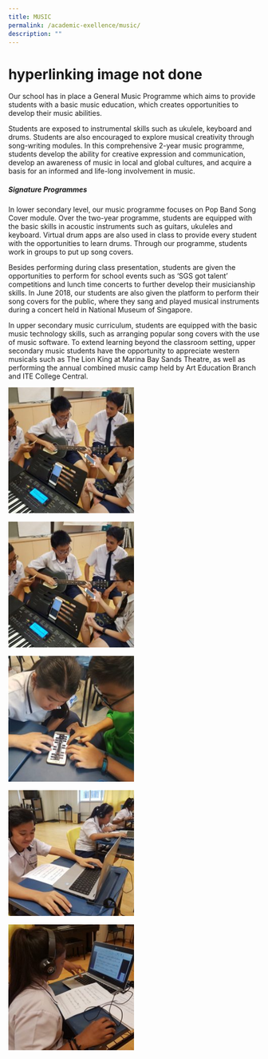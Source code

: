 ```yaml
---
title: MUSIC
permalink: /academic-exellence/music/
description: ""
---
```

# hyperlinking image not done
Our school has in place a General Music Programme which aims to provide students with a basic music education, which creates opportunities to develop their music abilities.

Students are exposed to instrumental skills such as ukulele, keyboard and drums. Students are also encouraged to explore musical creativity through song-writing modules. In this comprehensive 2-year music programme, students develop the ability for creative expression and communication, develop an awareness of music in local and global cultures, and acquire a basis for an informed and life-long involvement in music.

##### **Signature Programmes**

In lower secondary level, our music programme focuses on Pop Band Song Cover module. Over the two-year programme, students are equipped with the basic skills in acoustic instruments such as guitars, ukuleles and keyboard. Virtual drum apps are also used in class to provide every student with the opportunities to learn drums. Through our programme, students work in groups to put up song covers.

Besides performing during class presentation, students are given the opportunities to perform for school events such as ‘SGS got talent’ competitions and lunch time concerts to further develop their musicianship skills. In June 2018, our students are also given the platform to perform their song covers for the public, where they sang and played musical instruments during a concert held in National Museum of Singapore.

In upper secondary music curriculum, students are equipped with the basic music technology skills, such as arranging popular song covers with the use of music software. To extend learning beyond the classroom setting, upper secondary music students have the opportunity to appreciate western musicals such as The Lion King at Marina Bay Sands Theatre, as well as performing the annual combined music camp held by Art Education Branch and ITE College Central.

<a href="/images/2E4-Stephanie-Zhong-Hongkun-250x250.jpg" target = "_blank"> <img src="/images/2E4-Stephanie-Zhong-Hongkun-250x250.jpg" 
     style="width:50%"></a>

<img src="/images/2E4-Stephanie-Zhong-Hongkun-250x250.jpg" 
     style="width:50%">

<img src="/images/2T-Stephanie-Zhong-Hongkun-250x250.jpg" 
     style="width:50%">

<img src="/images/4NT-Stephanie-Zhong-Hongkun-250x250.jpg" 
     style="width:50%">
		 
<img src="/images/Gayathri-Stephanie-Zhong-Hongkun-250x250.jpg" 
     style="width:50%">